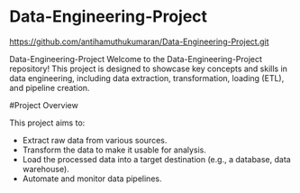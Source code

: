 # Data-Engineering-Project

https://github.com/antihamuthukumaran/Data-Engineering-Project.git

Data-Engineering-Project
  Welcome to the Data-Engineering-Project repository! This project is designed to showcase key concepts and skills in data engineering, including data extraction, transformation, loading (ETL), and pipeline creation.

#Project Overview

  This project aims to:

   * Extract raw data from various sources.
   * Transform the data to make it usable for analysis.
   * Load the processed data into a target destination (e.g., a database, data warehouse).
   *  Automate and monitor data pipelines.
